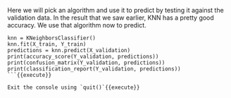 Here we will pick an algorithm and use it to predict by testing it against the validation data. In the result that we saw earlier, KNN has a pretty good accuracy. We use that algorithm now to predict.

```
knn = KNeighborsClassifier()
knn.fit(X_train, Y_train)
predictions = knn.predict(X_validation)
print(accuracy_score(Y_validation, predictions))
print(confusion_matrix(Y_validation, predictions))
print(classification_report(Y_validation, predictions))
```{{execute}}

Exit the console using `quit()`{{execute}}

